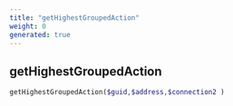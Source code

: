 ```yaml
---
title: "getHighestGroupedAction"
weight: 0
generated: true
---
```


## getHighestGroupedAction



```php
getHighestGroupedAction($guid,$address,$connection2 )
```





